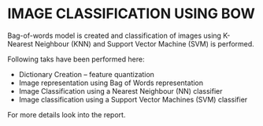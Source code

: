 # IMAGE CLASSIFICATION USING BOW

Bag-of-words model is created and classification of images using K-Nearest Neighbour (KNN) and Support Vector Machine (SVM) is performed.

Following taks have been performed here:
* Dictionary Creation – feature quantization
* Image representation using Bag of Words representation
* Image Classification using a Nearest Neighbour (NN) classifier
* Image classification using a Support Vector Machines (SVM) classifier

For more details look into the report.